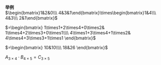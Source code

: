 **举例**    
 $\begin{bmatrix}1&2&0\\\ 4&3&1\end{bmatrix}\times\begin{bmatrix}1&4\\\ 4&3\\\ 2&1\end{bmatrix}$     
    
 $=\begin{bmatrix}    
1\times1+2\times4+0\times2&    
1\times4+2\times3+0\times1\\\\     
4\times1+3\times4+1\times2&    
4\times4+3\times3+1\times1    
\end{bmatrix}$     
    
 $=\begin{bmatrix}    
10&10\\\\     
18&26    
\end{bmatrix}$     
    
 $A_{3\times4}\cdot B_{4\times5}=C_{3\times5}$     
